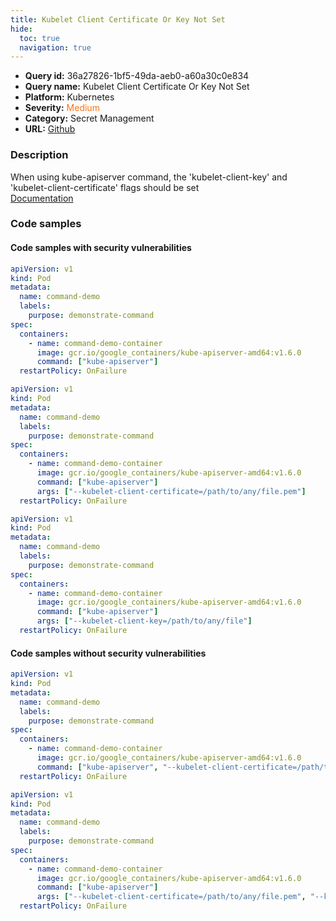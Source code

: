 ```yaml
---
title: Kubelet Client Certificate Or Key Not Set
hide:
  toc: true
  navigation: true
---
```


<style>
  .highlight .hll {
    background-color: #ff171742;
  }
  .md-content {
    max-width: 1100px;
    margin: 0 auto;
  }
</style>

-   **Query id:** 36a27826-1bf5-49da-aeb0-a60a30c0e834
-   **Query name:** Kubelet Client Certificate Or Key Not Set
-   **Platform:** Kubernetes
-   **Severity:** <span style="color:#ff7213">Medium</span>
-   **Category:** Secret Management
-   **URL:** [Github](https://github.com/Checkmarx/kics/tree/master/assets/queries/k8s/kubelet_client_certificate_or_key_not_set)

### Description
When using kube-apiserver command, the 'kubelet-client-key' and 'kubelet-client-certificate' flags should be set<br>
[Documentation](https://kubernetes.io/docs/reference/command-line-tools-reference/kube-apiserver/)

### Code samples
#### Code samples with security vulnerabilities
```yaml title="Positive test num. 1 - yaml file" hl_lines="11"
apiVersion: v1
kind: Pod
metadata:
  name: command-demo
  labels:
    purpose: demonstrate-command
spec:
  containers:
    - name: command-demo-container
      image: gcr.io/google_containers/kube-apiserver-amd64:v1.6.0
      command: ["kube-apiserver"]
  restartPolicy: OnFailure

```
```yaml title="Positive test num. 2 - yaml file" hl_lines="11"
apiVersion: v1
kind: Pod
metadata:
  name: command-demo
  labels:
    purpose: demonstrate-command
spec:
  containers:
    - name: command-demo-container
      image: gcr.io/google_containers/kube-apiserver-amd64:v1.6.0
      command: ["kube-apiserver"]
      args: ["--kubelet-client-certificate=/path/to/any/file.pem"]
  restartPolicy: OnFailure

```
```yaml title="Positive test num. 3 - yaml file" hl_lines="11"
apiVersion: v1
kind: Pod
metadata:
  name: command-demo
  labels:
    purpose: demonstrate-command
spec:
  containers:
    - name: command-demo-container
      image: gcr.io/google_containers/kube-apiserver-amd64:v1.6.0
      command: ["kube-apiserver"]
      args: ["--kubelet-client-key=/path/to/any/file"]
  restartPolicy: OnFailure

```


#### Code samples without security vulnerabilities
```yaml title="Negative test num. 1 - yaml file"
apiVersion: v1
kind: Pod
metadata:
  name: command-demo
  labels:
    purpose: demonstrate-command
spec:
  containers:
    - name: command-demo-container
      image: gcr.io/google_containers/kube-apiserver-amd64:v1.6.0
      command: ["kube-apiserver", "--kubelet-client-certificate=/path/to/any/file.pem", "--kubelet-client-key=/path/to/any/file2.pem"]
  restartPolicy: OnFailure

```
```yaml title="Negative test num. 2 - yaml file"
apiVersion: v1
kind: Pod
metadata:
  name: command-demo
  labels:
    purpose: demonstrate-command
spec:
  containers:
    - name: command-demo-container
      image: gcr.io/google_containers/kube-apiserver-amd64:v1.6.0
      command: ["kube-apiserver"]
      args: ["--kubelet-client-certificate=/path/to/any/file.pem", "--kubelet-client-key=/path/to/any/file2"]
  restartPolicy: OnFailure

```
